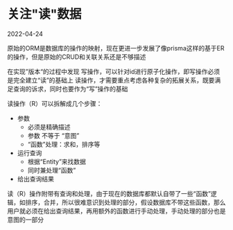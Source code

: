 # 关注"读"数据
2022-04-24

原始的ORM是数据库的操作的映射，现在更进一步发展了像prisma这样的基于ER的操作，但是原始的CRUD和关联关系还是不够描述

在实现”版本“的过程中发现
写操作，可以针对id进行原子化操作，即写操作必须是完全建立“读”的基础上
读操作，才需要重点考虑各种复杂的拓展关系，既要满足查询的诉求，同时也要作为“写”操作的基础

读操作（R）可以拆解成几个步骤：
- 参数	
  - 必须是精确描述
  - 参数 不等于 “意图”
  - “函数”处理：求和，排序等
- 运行查询
  - 根据“Entity”来找数据
  - 同时兼处理“函数”
- 给出查询结果


读（R）操作附带有查询和处理，由于现在的数据库都默认自带了一些“函数”逻辑，如排序，合并，所以很难意识到处理的部分，假设数据库不带这些函数，那么用户就必须在给出查询结果，再用额外的函数进行手动处理，手动处理的部分也是意图的一部分